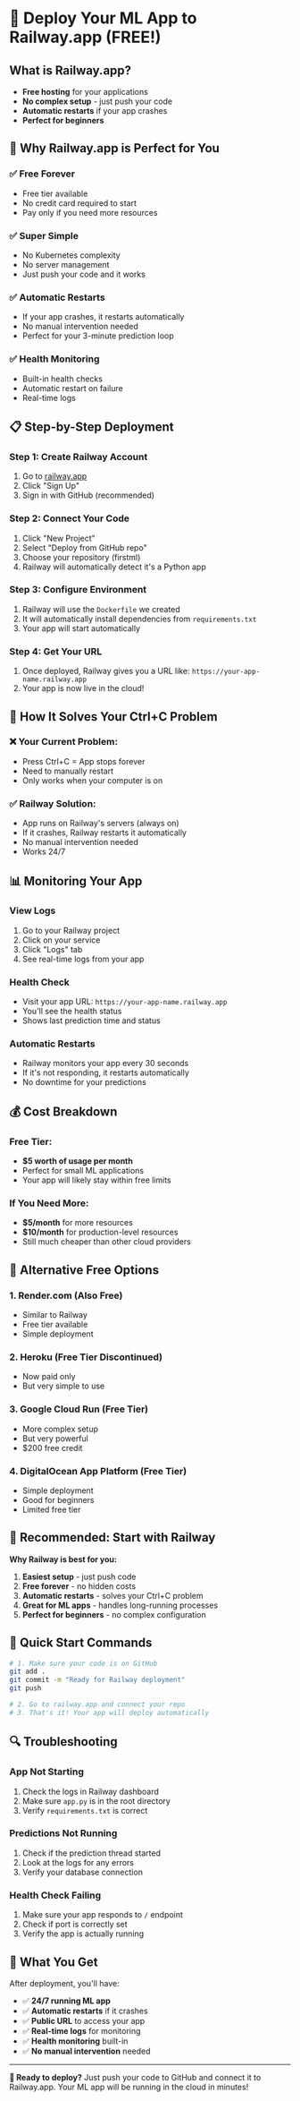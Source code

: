 # 🚀 Deploy Your ML App to Railway.app (FREE!)

## What is Railway.app?
- **Free hosting** for your applications
- **No complex setup** - just push your code
- **Automatic restarts** if your app crashes
- **Perfect for beginners**

## 🎯 Why Railway.app is Perfect for You

### ✅ **Free Forever**
- Free tier available
- No credit card required to start
- Pay only if you need more resources

### ✅ **Super Simple**
- No Kubernetes complexity
- No server management
- Just push your code and it works

### ✅ **Automatic Restarts**
- If your app crashes, it restarts automatically
- No manual intervention needed
- Perfect for your 3-minute prediction loop

### ✅ **Health Monitoring**
- Built-in health checks
- Automatic restart on failure
- Real-time logs

## 📋 Step-by-Step Deployment

### Step 1: Create Railway Account
1. Go to [railway.app](https://railway.app)
2. Click "Sign Up"
3. Sign in with GitHub (recommended)

### Step 2: Connect Your Code
1. Click "New Project"
2. Select "Deploy from GitHub repo"
3. Choose your repository (firstml)
4. Railway will automatically detect it's a Python app

### Step 3: Configure Environment
1. Railway will use the `Dockerfile` we created
2. It will automatically install dependencies from `requirements.txt`
3. Your app will start automatically

### Step 4: Get Your URL
1. Once deployed, Railway gives you a URL like:
   `https://your-app-name.railway.app`
2. Your app is now live in the cloud!

## 🔧 How It Solves Your Ctrl+C Problem

### ❌ **Your Current Problem:**
- Press Ctrl+C = App stops forever
- Need to manually restart
- Only works when your computer is on

### ✅ **Railway Solution:**
- App runs on Railway's servers (always on)
- If it crashes, Railway restarts it automatically
- No manual intervention needed
- Works 24/7

## 📊 Monitoring Your App

### View Logs
1. Go to your Railway project
2. Click on your service
3. Click "Logs" tab
4. See real-time logs from your app

### Health Check
- Visit your app URL: `https://your-app-name.railway.app`
- You'll see the health status
- Shows last prediction time and status

### Automatic Restarts
- Railway monitors your app every 30 seconds
- If it's not responding, it restarts automatically
- No downtime for your predictions

## 💰 Cost Breakdown

### Free Tier:
- **$5 worth of usage per month**
- Perfect for small ML applications
- Your app will likely stay within free limits

### If You Need More:
- **$5/month** for more resources
- **$10/month** for production-level resources
- Still much cheaper than other cloud providers

## 🚀 Alternative Free Options

### 1. **Render.com** (Also Free)
- Similar to Railway
- Free tier available
- Simple deployment

### 2. **Heroku** (Free Tier Discontinued)
- Now paid only
- But very simple to use

### 3. **Google Cloud Run** (Free Tier)
- More complex setup
- But very powerful
- $200 free credit

### 4. **DigitalOcean App Platform** (Free Tier)
- Simple deployment
- Good for beginners
- Limited free tier

## 🎯 Recommended: Start with Railway

**Why Railway is best for you:**
1. **Easiest setup** - just push code
2. **Free forever** - no hidden costs
3. **Automatic restarts** - solves your Ctrl+C problem
4. **Great for ML apps** - handles long-running processes
5. **Perfect for beginners** - no complex configuration

## 📝 Quick Start Commands

```bash
# 1. Make sure your code is on GitHub
git add .
git commit -m "Ready for Railway deployment"
git push

# 2. Go to railway.app and connect your repo
# 3. That's it! Your app will deploy automatically
```

## 🔍 Troubleshooting

### App Not Starting
1. Check the logs in Railway dashboard
2. Make sure `app.py` is in the root directory
3. Verify `requirements.txt` is correct

### Predictions Not Running
1. Check if the prediction thread started
2. Look at the logs for any errors
3. Verify your database connection

### Health Check Failing
1. Make sure your app responds to `/` endpoint
2. Check if port is correctly set
3. Verify the app is actually running

## 🎉 What You Get

After deployment, you'll have:
- ✅ **24/7 running ML app**
- ✅ **Automatic restarts** if it crashes
- ✅ **Public URL** to access your app
- ✅ **Real-time logs** for monitoring
- ✅ **Health monitoring** built-in
- ✅ **No manual intervention** needed

---

**🚀 Ready to deploy?** Just push your code to GitHub and connect it to Railway.app. Your ML app will be running in the cloud in minutes! 